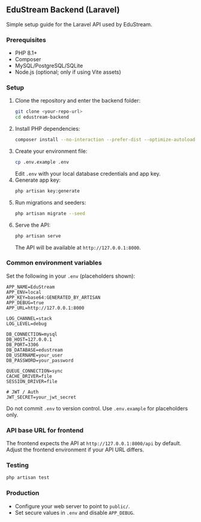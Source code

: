 ## EduStream Backend (Laravel)

Simple setup guide for the Laravel API used by EduStream.

### Prerequisites
- PHP 8.1+
- Composer
- MySQL/PostgreSQL/SQLite
- Node.js (optional; only if using Vite assets)

### Setup
1. Clone the repository and enter the backend folder:
   ```bash
   git clone <your-repo-url>
   cd edustream-backend
   ```
2. Install PHP dependencies:
   ```bash
   composer install --no-interaction --prefer-dist --optimize-autoloader
   ```
3. Create your environment file:
   ```bash
   cp .env.example .env
   ```
   Edit `.env` with your local database credentials and app key.
4. Generate app key:
   ```bash
   php artisan key:generate
   ```
5. Run migrations and seeders:
   ```bash
   php artisan migrate --seed
   ```
6. Serve the API:
   ```bash
   php artisan serve
   ```
   The API will be available at `http://127.0.0.1:8000`.

### Common environment variables
Set the following in your `.env` (placeholders shown):
```env
APP_NAME=EduStream
APP_ENV=local
APP_KEY=base64:GENERATED_BY_ARTISAN
APP_DEBUG=true
APP_URL=http://127.0.0.1:8000

LOG_CHANNEL=stack
LOG_LEVEL=debug

DB_CONNECTION=mysql
DB_HOST=127.0.0.1
DB_PORT=3306
DB_DATABASE=edustream
DB_USERNAME=your_user
DB_PASSWORD=your_password

QUEUE_CONNECTION=sync
CACHE_DRIVER=file
SESSION_DRIVER=file

# JWT / Auth
JWT_SECRET=your_jwt_secret
```

Do not commit `.env` to version control. Use `.env.example` for placeholders only.

### API base URL for frontend
The frontend expects the API at `http://127.0.0.1:8000/api` by default. Adjust the frontend environment if your API URL differs.

### Testing
```bash
php artisan test
```

### Production
- Configure your web server to point to `public/`.
- Set secure values in `.env` and disable `APP_DEBUG`.

